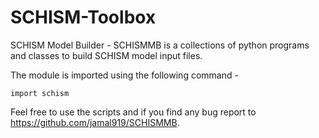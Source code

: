 # SCHISM-Toolbox
SCHISM Model Builder - SCHISMMB is a collections of python programs and classes to build SCHISM model input files.

The module is imported using the following command - 

```
import schism
```


Feel free to use the scripts and if you find any bug report to https://github.com/jamal919/SCHISMMB. 
